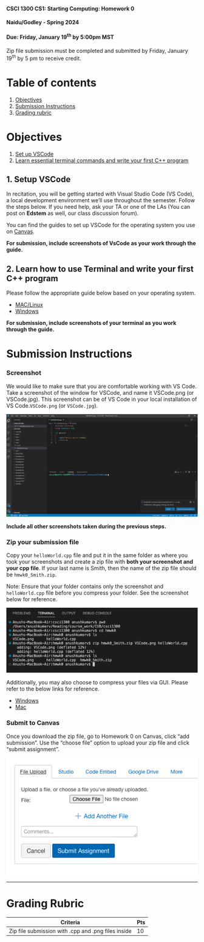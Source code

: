 #### **CSCI 1300 CS1: Starting Computing: Homework 0**
#### **Naidu/Godley - Spring 2024**
#### **Due: Friday, January 19<sup>th</sup> by 5:00pm MST**

Zip file submission must be completed and submitted by Friday, January 19<sup>th</sup> by 5 pm to receive credit.


# Table of contents

1. [Objectives](#objectives)
2. [Submission Instructions](#submit)
3. [Grading rubric](#grading)


# Objectives <a name="objectives"></a>

1. [Set up VSCode](#setup)
2. [Learn essential terminal commands and write your first C++ program](#introduction)


## 1. Setup VSCode <a name="setup"></a>
In recitation, you will be getting started with Visual Studio Code (VS Code), a local development environment we’ll use throughout the semester. Follow the steps below. If you need help, ask your TA or one of the LAs (You can post on **Edstem** as well, our class discussion forum).

You can find the guides to set up VSCode for the operating system you use on [Canvas](https://canvas.colorado.edu/courses/100891/assignments/1908598).

**For submission, include screenshots of VsCode as your work through the guide.**


## 2. Learn how to use Terminal and write your first C++ program<a name="introduction"></a>
Please follow the appropriate guide below based on your operating system.
* [MAC/Linux](introduction/mac_or_linux.md)
* [Windows](introduction/windows.md)


**For submission, include screenshots of your terminal as you work through the guide.**

# Submission Instructions <a name="submit"></a>

### Screenshot
We would like to make sure that you are comfortable working with VS Code. Take a screenshot of the window for VSCode, and name it VSCode.png (or VSCode.jpg). This screenshot can be of VS Code in your local installation of VS Code.`VSCode.png` (or `VSCode.jpg`).

![Screenshot](images/mac_linux/submit_image_1.png)

**Include all other screenshots taken during the previous steps.**

### Zip your submission file

Copy your `helloWorld.cpp` file and put it in the same folder as where you took your screenshots and create a zip file with **both your screenshot and your cpp file**. If your last name is Smith, then the name of the zip file should be `hmwk0_Smith.zip`.

Note: Ensure that your folder contains only the screenshot and `helloWorld.cpp` file before you compress your folder. See the screenshot below for reference.

![Screenshot](images/mac_linux/submit_image_2.png)

Additionally, you may also choose to compress your files via GUI. Please refer to the below links for reference.
* [Windows](https://support.microsoft.com/en-us/windows/zip-and-unzip-files-8d28fa72-f2f9-712f-67df-f80cf89fd4e5)
* [Mac](https://support.apple.com/guide/mac-help/zip-and-unzip-files-and-folders-on-mac-mchlp2528/mac)

### Submit to Canvas
Once you download the zip file, go to Homework 0 on Canvas, click “add submission”. Use the “choose file” option to upload your zip file and click “submit assignment”. 

![Submit on Canvas](images/mac_linux/submit_image_3.png)


---


# Grading Rubric <a name="grading"></a>
| **Criteria**                                                | **Pts** |
| ----------------------------------------------------------- | ------- |
| Zip file submission with .cpp and .png files inside         | 10      |

